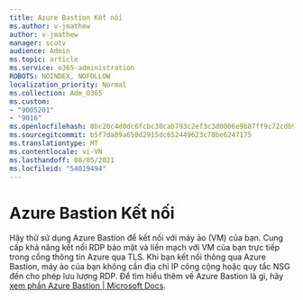 ```yaml
---
title: Azure Bastion Kết nối
ms.author: v-jmathew
author: v-jmathew
manager: scotv
audience: Admin
ms.topic: article
ms.service: o365-administration
ROBOTS: NOINDEX, NOFOLLOW
localization_priority: Normal
ms.collection: Adm_O365
ms.custom:
- "9005201"
- "9016"
ms.openlocfilehash: 8bc20c4d0dc6fcbc30cab793c2ef3c3d0006e9b87ff9c72cdb9ad27a5f2080ef
ms.sourcegitcommit: b5f7da89a650d2915dc652449623c78be6247175
ms.translationtype: MT
ms.contentlocale: vi-VN
ms.lasthandoff: 08/05/2021
ms.locfileid: "54019494"
---
```

# <a name="azure-bastion-connect"></a>Azure Bastion Kết nối

Hãy thử sử dụng Azure Bastion để kết nối với máy ảo (VM) của bạn. Cung cấp khả năng kết nối RDP bảo mật và liền mạch với VM của bạn trực tiếp trong cổng thông tin Azure qua TLS. Khi bạn kết nối thông qua Azure Bastion, máy ảo của bạn không cần địa chỉ IP công cộng hoặc quy tắc NSG đến cho phép lưu lượng RDP. Để tìm hiểu thêm về Azure Bastion là gì, hãy [xem phần Azure Bastion | Microsoft Docs](https://docs.microsoft.com/azure/bastion/bastion-overview).
